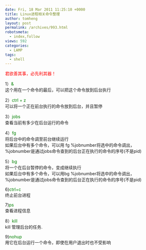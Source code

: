 ```yaml
---
date: Fri, 18 Mar 2011 11:25:10 +0000
title: Linux进程相关命令整理
author: tomheng
layout: post
permalink: /archives/993.html
robotsmeta:
  - index,follow
views: 592
categories:
  - LAMP
tags:
  - shell
---
```

<span style="color: #ff0000;">君欲善其事，必先利其器！</span>

1）<span style="color: #008000;">&</span>  
这个用在一个命令的最后，可以把这个命令放到后台执行

2）<span style="color: #008000;">ctrl + z</span>  
可以将一个正在前台执行的命令放到后台，并且暂停

3）<span style="color: #008000;">jobs</span>  
查看当前有多少在后台运行的命令

4）<span style="color: #008000;">fg</span>  
将后台中的命令调至前台继续运行  
如果后台中有多个命令，可以用 fg %jobnumber将选中的命令调出，%jobnumber是通过jobs命令查到的后台正在执行的命令的序号(不是pid)

5）<span style="color: #008000;">bg</span>  
将一个在后台暂停的命令，变成继续执行  
如果后台中有多个命令，可以用bg %jobnumber将选中的命令调出，%jobnumber是通过jobs命令查到的后台正在执行的命令的序号(不是pid)

6)<span style="color: #008000;">ctrl+c</span>  
终止前台进程

7)<span style="color: #008000;">ps</span>  
查看进程信息

8）<span style="color: #008000;">kill</span>  
kill 管理后台的任务.

9)<span style="color: #008000;">nohup</span>  
用它在后台运行一个命令，即使在用户退出时也不受影响
